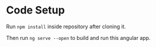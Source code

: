 # Code Setup
Run `npm install` inside repository after cloning it.

Then run `ng serve --open` to build and run this angular app.